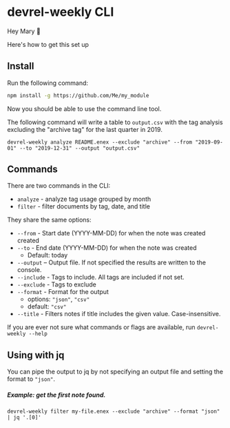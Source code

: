 # devrel-weekly CLI

Hey Mary 👋

Here's how to get this set up

## Install

Run the following command:

```sh
npm install -g https://github.com/Me/my_module
```

Now you should be able to use the command line tool.

The following command will write a table to `output.csv` with the tag analysis excluding the "archive tag" for the last quarter in 2019.

```
devrel-weekly analyze README.enex --exclude "archive" --from "2019-09-01" --to "2019-12-31" --output "output.csv"
```

## Commands

There are two commands in the CLI:

* `analyze` - analyze tag usage grouped by month
* `filter` - filter documents by tag, date, and title

They share the same options:
* `--from` - Start date (YYYY-MM-DD) for when the note was created created 
* `--to` - End date (YYYY-MM-DD) for when the note was created 
  * Default: today
* `--output` – Output file. If not specified the results are written to the console.
* `--include` - Tags to include. All tags are included if not set.
* `--exclude` - Tags to exclude
* `--format` - Format for the output
  * options: `"json"`, `"csv"`
  * default: `"csv"`
* `--title` - Filters notes if title includes the given value. Case-insensitive.

If you are ever not sure what commands or flags are available, run `devrel-weekly --help`


## Using with jq

You can pipe the output to jq by not specifying an output file and setting the format to `"json"`.

##### Example: get the first note found.

```
devrel-weekly filter my-file.enex --exclude "archive" --format "json" | jq '.[0]'
```


